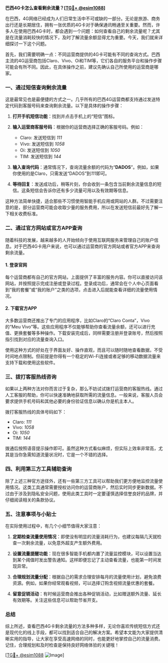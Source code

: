 **巴西4G卡怎么查看剩余流量？[[TG💪+ @esim1088](https://t.me/s/esim1088)]**

在巴西，4G网络已经成为人们日常生活中不可或缺的一部分。无论是旅游、商务出行还是长期居住，拥有一张优质的4G卡对于确保通讯畅通至关重要。然而，许多人在使用巴西4G卡时，都会遇到一个问题：如何查看自己的剩余流量呢？尤其是在流量消耗较快的情况下，及时了解流量余额显得尤为重要。今天，我们就来详细探讨一下这个问题。

首先，我们需要明确一点：不同运营商提供的4G卡可能有不同的查询方式。巴西主流的4G运营商包括Claro、Vivo、Oi和TIM等，它们各自的服务平台和操作步骤可能会有所不同。因此，在具体操作之前，建议先确认自己所使用的运营商是哪家。

### **一、通过短信查询剩余流量**

这是最常见也是最便捷的方式之一。几乎所有的巴西4G运营商都支持通过发送特定代码到客服号码来查询剩余流量。以下是具体的操作步骤：

1. **打开手机短信功能**：找到并点击手机上的“短信”图标。
   
2. **输入运营商客服号码**：根据你的运营商选择正确的客服号码。例如：
   - Claro: 发送短信到 *111*
   - Vivo: 发送短信到 *1058*
   - Oi: 发送短信到 *1050*
   - TIM: 发送短信到 *144*

3. **输入查询代码**：通常情况下，查询流量余额的代码为“**DADOS**”。例如，如果你使用的是Claro，只需发送“DADOS”到*111*即可。

4. **等待回复**：发送成功后，稍等片刻，你会收到一条包含当前剩余流量信息的短信。这条短信会告诉你还有多少流量可用以及有效期等信息。

这种方法简单快捷，适合那些不习惯使用智能手机应用或网站的人群。不过需要注意的是，部分运营商可能会收取少量的服务费用，所以在发送短信前最好先了解一下相关收费标准。

### **二、通过官方网站或官方APP查询**

随着科技的发展，越来越多的人开始倾向于使用互联网服务来管理自己的账户信息。对于巴西4G卡用户来说，也可以通过运营商的官方网站或者官方APP来查询剩余流量。

#### **1. 登录官网**
每个运营商都有自己的官方网站，上面提供了丰富的服务内容。你可以直接访问该网站，并按照提示完成注册或登录过程。登录成功后，通常会在个人中心页面看到“我的套餐”或“我的账户”之类的选项，点击进入后就能查看详细的流量使用情况。

#### **2. 下载官方APP**
大多数运营商还推出了专门的应用程序，比如Claro的“Claro Conta”，Vivo的“Meu Vivo”等。这些应用程序不仅能够帮助你查看流量余额，还可以进行充值、更换套餐等多种操作。下载安装完成后，同样需要注册并登录账号，然后按照指引找到对应的流量查询入口。

使用这种方式的好处在于界面友好、操作直观，而且可以随时随地查看数据，不受时间地点限制。但前提是你得有一个稳定的Wi-Fi连接或者足够的移动数据流量来支持下载和使用这些软件。

### **三、拨打客服热线咨询**

如果以上两种方法对你而言过于复杂，那么不妨试试拨打运营商的客服热线。通过人工客服的帮助，你可以快速准确地获取所需的流量信息。一般来说，客服人员会要求提供手机号码和其他必要的身份验证信息以确认你是机主本人。

拨打客服热线的具体号码如下：
- Claro: *111*
- Vivo: *1058*
- Oi: *1050*
- TIM: *144*

拨通后按照语音提示操作即可。虽然这种方式看似麻烦，但实际上效率非常高，尤其是当你急需知道流量状况时，它是一个不错的选择。

### **四、利用第三方工具辅助查询**

除了上述三种官方途径外，还有一些第三方工具可以帮助我们更方便地监控流量使用情况。这类工具通常需要授权访问你的运营商账户，然后实时同步更新数据。不过由于涉及到隐私安全问题，使用此类工具时一定要谨慎选择信誉良好的品牌，并仔细阅读相关的条款协议。

### **五、注意事项与小贴士**

在实际使用过程中，有几个小细节值得大家注意：

1. **定期检查流量使用情况**：即使没有明显的流量消耗行为，也建议每隔几天就检查一次剩余流量，以免意外超支产生额外费用。

2. **设置流量提醒功能**：现在很多智能手机都内置了流量监控模块，可以设置当达到某个阈值时发出警告通知。这样即便忘记了主动查看流量，也能第一时间发现异常。

3. **合理规划流量分配**：根据自己的需求合理安排每月的流量使用计划，避免浪费资源。例如，如果你经常观看视频，可以选择订购含视频流量优惠的套餐。

4. **留意促销活动**：有时候运营商会推出各种促销活动，比如赠送额外流量、延长有效期等。关注这些信息可以帮助节省开支。

### **总结**

综上所述，查看巴西4G卡剩余流量的方法多种多样，无论你喜欢传统短信方式还是现代化的线上手段，都可以找到适合自己的解决方案。希望本文能为大家提供清晰实用的指导，让大家在享受高速网络的同时，也能更好地掌控自己的流量消费。记住，合理规划和及时检查是保持良好网络体验的关键哦！

[[TG💪+ @esim1088](https://t.me/s/esim1088) ![Image](https://i.postimg.cc/4NQfJmqS/Snipaste-2025-05-13-00-14-12.png)]